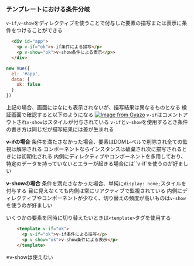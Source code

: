 ### テンプレートにおける条件分岐
`v-if`,`v-show`をディレクティブを使うことで付与した要素の描写または表示に条件をつけることができる
```html
  <div id="app">
    <p v-if="ok">v-if条件による描写</p>
    <p v-show="ok">v-show条件による表示</p>>
  </div>
```
```javascript
new Vue({
  el: '#app',
  data: {
    ok: false
  }
})
```
上記の場合、画面にはなにも表示されないが、描写結果は異なるものとなる
検証画面で確認すると以下のようになる
[![Image from Gyazo](https://i.gyazo.com/e977864ff6103d7e086a1b533a1fb730.png)](https://gyazo.com/e977864ff6103d7e086a1b533a1fb730)
`v-if`はコメントアウトされ`v-show`はスタイルが付与されている
`v-if`と`v-show`を使用するとき条件の書き方は同じだが描写結果には差が生まれる

**v-ifの場合**
条件を満たさなかった場合、要素はDOMレベルで削除され全ての監視は解除される
コンポーネントならインスタンスは破棄され次に描写されるときには初期化される
内側にディレクティブやコンポーネントを多用しており、特定のデータを持っていないとエラーが起きる場合には``v-if`を使うのが好ましい

**v-showの場合**
条件を満たさなかった場合、単純に`display: none;`スタイルを付与する
目に見えなくても内側は常にリアクティブで監視されている
内側にディレクティブやコンポーネントが少なく、切り替えの頻度が高いものは`v-show`を使うのが好ましい

いくつかの要素を同時に切り替えたいときは`<template>`タグを使用する
```html
    <template v-if="ok">
      <p v-if="ok">v-if条件による描写</p>
      <p v-show="ok">v-show条件による表示</p>
    </template>
```
※v-showは使えない

